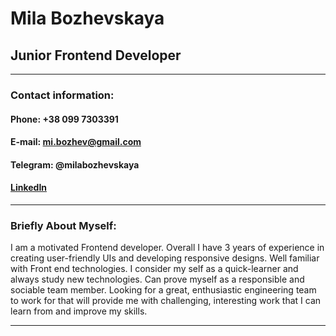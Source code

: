 # Mila Bozhevskaya  
## Junior Frontend Developer
**********************  
### **Contact information:**  
#### **Phone:** +38 099 7303391  
#### **E-mail:** mi.bozhev@gmail.com  
#### **Telegram:** @milabozhevskaya  
#### [LinkedIn](https://www.linkedin.com/in/mila-bozhevskaya-63a27919a/)  
**********************  
### **Briefly About Myself:**  
I am a motivated Frontend developer. Overall I have 3 years of experience in creating user-friendly UIs and developing responsive designs. Well familiar with Front end technologies. I consider my self as a quick-learner and always study new technologies. Can prove myself as a responsible and sociable team member. Looking for a great, enthusiastic engineering team to work for that will provide me with challenging, interesting work that I can learn from and improve my skills.  
**********************  